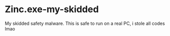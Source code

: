 # Zinc.exe-my-skidded
My skidded safety malware. This is safe to run on a real PC, i stole all codes lmao
